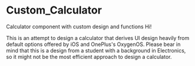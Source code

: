 # Custom_Calculator
Calculator component with custom design and functions 
Hi!

This is an attempt to design a calculator that derives UI design heavily from default options offered by iOS and OnePlus's OxygenOS. 
Please bear in mind that this is a design from a student with a background in Electronics, so it might not be the most efficient approach
to design a calculator. 

